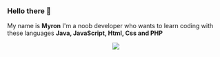 ### Hello there 👋

My name is **Myron** I'm a noob developer who wants to learn coding with these languages **Java, JavaScript, Html, Css and PHP**

<p align="center">
<img align="center" src="https://github-readme-stats-anuraghazra1.vercel.app/api?username=ItsJustMyron&include_all_commits=true&show_icons=true&theme=vue&count_private=true&hide_border=true" />
</p>
